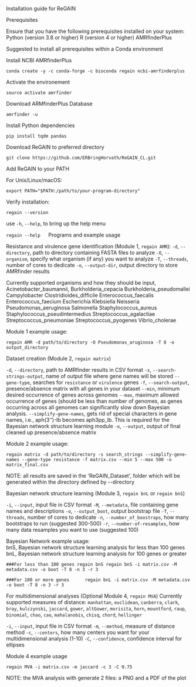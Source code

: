 Installation guide for ReGAIN

Prerequisites

Ensure that you have the following prerequisites installed on your system:
Python (version 3.8 or higher)
R (version 4 or higher)
AMRfinderPlus

Suggested to install all prerequisites within a Conda environment

Install NCBI AMRfinderPlus

`conda create -y -c conda-forge -c bioconda regain ncbi-amrfinderplus`

Activate the environement

`source activate amrfinder`

Download ARMfinderPlus Database

`amrfinder -u`

Install Python dependencies

`pip install tqdm pandas`

Download ReGAIN to preferred directory

`git clone https://github.com/ERBringHorvath/ReGAIN_CL.git`

Add ReGAIN to your PATH

For Unix/Linux/macOS:

`export PATH="$PATH:/path/to/your-program-directory"`

Verify installation:

`regain --version`

use `-h`, `--help`, to bring up the help menu

`regain --help`
 
Programs and example usage

Resistance and virulence gene identification (Module 1, `regain AMR`):
`-d`, `--directory`, path to directory containing FASTA files to analyze
`-O`, `--organism`, specify what organism (if any) you want to analyze
`-T`, `--threads`, number of cores to dedicate
`-o`, `--output-dir`, output directory to store AMRfinder results

Currently supported organisms and how they should be input,
Acinetobacter_baumannii, 
Burkholderia_cepacia
Burkholderia_pseudomallei
Campylobacter
Clostridioides_difficile
Enterococcus_faecalis
Enterococcus_faecium
Escherichia
Klebsiella
Neisseria
Pseudomonas_aeruginosa
Salmonella
Staphylococcus_aureus
Staphylococcus_pseudintermedius
Streptococcus_agalactiae
Streptococcus_pneumoniae
Streptococcus_pyogenes
Vibrio_cholerae

Module 1 example usage:
                                       
`regain AMR -d path/to/directory -O Pseudomonas_aruginosa -T 8 -o output_directory`

Dataset creation (Module 2, `regain matrix`)
                                       
`-d`, `--directory`, path to AMRfinder results in CSV format
`-s`, `--search-strings-output`, name of output file where gene names will be stored
`--gene-type`, searches for `resistance` or `virulence` genes
`-f`, `--search-output`, presence/absence matrix with all genes in your dataset
`--min`, minimum desired occurrence of genes across genomes
`--max`, maximum allowed occurrence of genes (should be less than number of genomes, as genes occurring across all genomes can significantly slow down Bayesian analysis.
`--simplify-gene-names`, gets rid of special characters in gene names, i.e., aph(3’’)-Ib becomes aph3pp_Ib. This is required for the Bayesian network structure learning module
`-o`, `--output`, output of final cleaned up presence/absence matrix

Module 2 example usage:
                                            
`regain matrix -d path/to/directory -s search_strings --simplify-gene-names --gene-type resistance -f matrix.csv --min 5 --max 500 -o matrix_final.csv`

NOTE: all results are saved in the 'ReGAIN_Dataset', folder which will be generated within the directory defined by --directory

Bayesian network structure learning (Module 3, `regain bnL` or `regain bnS`)
                                            
`-i`, `--input`, input file in CSV format
`-M`, `--metadata`, file containing gene names and descriptions
`-o`, `--output_boot`, output bootstrap file
`-T`, `--threads`, number of cores to dedicate
`-n`, `--number_of_boostraps`, how many bootstraps to run (suggested 300-500)
`-r`, `--number-of-resamples`, how many data resamples you want to use (suggested 100)

Bayesian Network example usage:                                         
bnS, Bayesian network structure learning analysis for less than 100 genes
bnL, Bayesian network structure learning analysis for 100 genes or greater

`###For less than 100 genes
regain bnS regain bnS -i matrix.csv -M metadata.csv -o boot -T 8 -n 3 -r 3`
                                            
`###For 100 or more genes     
regain bnL -i matrix.csv -M metadata.csv -o boot -T 8 -n 3 -r 3`

For multidimensional analyses (Optional Module 4, `regain MVA`)
Currently supported measures of distance: `manhattan`, `euclidean`, `canberra`, `clark`, `bray`, 
                                          `kulczynski`, `jaccard`, `gower`, `altGower`, `morisita`, 
                                          `horn`, `mountford`, `raup`, `binomial`, `chao`, `cao`, `mahalanobis`, 
                                          `chisq`, `chord`, `hellinger`
                                           
`-i`, `--input`, input file in CSV format
`-m`, `--method`, measure of distance method
`-c`, `--centers`, how many centers you want for your multidimensional analysis (1-10)
`-C`, `--confidence`, confidence interval for ellipses
                                       
Module 4 example usage

`regain MVA -i matrix.csv -m jaccard -c 3 -C 0.75`

NOTE: the MVA analysis with generate 2 files: a PNG and a PDF of the plot  
